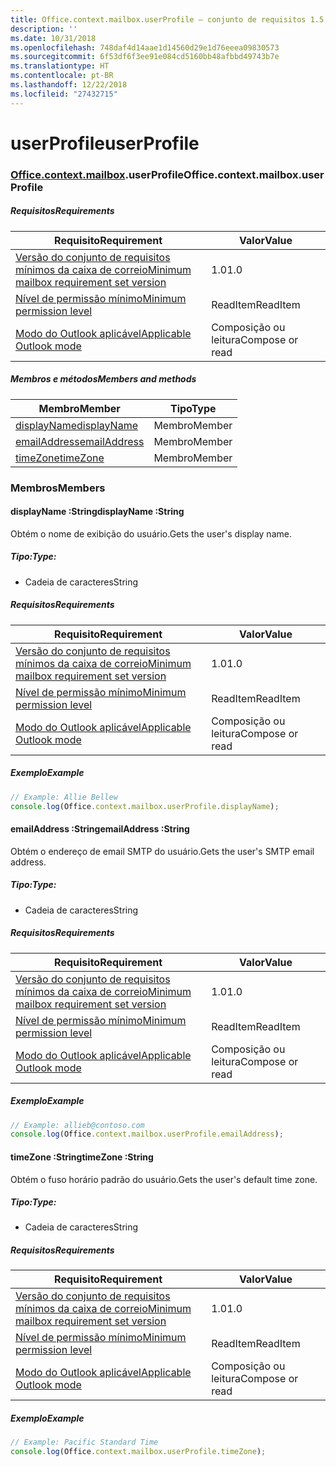```yaml
---
title: Office.context.mailbox.userProfile – conjunto de requisitos 1.5
description: ''
ms.date: 10/31/2018
ms.openlocfilehash: 748daf4d14aae1d14560d29e1d76eeea09830573
ms.sourcegitcommit: 6f53df6f3ee91e084cd5160bb48afbbd49743b7e
ms.translationtype: HT
ms.contentlocale: pt-BR
ms.lasthandoff: 12/22/2018
ms.locfileid: "27432715"
---
```

# <a name="userprofile"></a><span data-ttu-id="89b6e-102">userProfile</span><span class="sxs-lookup"><span data-stu-id="89b6e-102">userProfile</span></span>

### <a name="officeofficemdcontextofficecontextmdmailboxofficecontextmailboxmduserprofile"></a><span data-ttu-id="89b6e-103">[Office](Office.md)[.context](Office.context.md)[.mailbox](Office.context.mailbox.md).userProfile</span><span class="sxs-lookup"><span data-stu-id="89b6e-103">Office.context.mailbox.userProfile</span></span>

##### <a name="requirements"></a><span data-ttu-id="89b6e-104">Requisitos</span><span class="sxs-lookup"><span data-stu-id="89b6e-104">Requirements</span></span>

|<span data-ttu-id="89b6e-105">Requisito</span><span class="sxs-lookup"><span data-stu-id="89b6e-105">Requirement</span></span>| <span data-ttu-id="89b6e-106">Valor</span><span class="sxs-lookup"><span data-stu-id="89b6e-106">Value</span></span>|
|---|---|
|[<span data-ttu-id="89b6e-107">Versão do conjunto de requisitos mínimos da caixa de correio</span><span class="sxs-lookup"><span data-stu-id="89b6e-107">Minimum mailbox requirement set version</span></span>](/office/dev/add-ins/reference/requirement-sets/outlook-api-requirement-sets)| <span data-ttu-id="89b6e-108">1.0</span><span class="sxs-lookup"><span data-stu-id="89b6e-108">1.0</span></span>|
|[<span data-ttu-id="89b6e-109">Nível de permissão mínimo</span><span class="sxs-lookup"><span data-stu-id="89b6e-109">Minimum permission level</span></span>](https://docs.microsoft.com/outlook/add-ins/understanding-outlook-add-in-permissions)| <span data-ttu-id="89b6e-110">ReadItem</span><span class="sxs-lookup"><span data-stu-id="89b6e-110">ReadItem</span></span>|
|[<span data-ttu-id="89b6e-111">Modo do Outlook aplicável</span><span class="sxs-lookup"><span data-stu-id="89b6e-111">Applicable Outlook mode</span></span>](https://docs.microsoft.com/outlook/add-ins/#extension-points)| <span data-ttu-id="89b6e-112">Composição ou leitura</span><span class="sxs-lookup"><span data-stu-id="89b6e-112">Compose or read</span></span>|

##### <a name="members-and-methods"></a><span data-ttu-id="89b6e-113">Membros e métodos</span><span class="sxs-lookup"><span data-stu-id="89b6e-113">Members and methods</span></span>

| <span data-ttu-id="89b6e-114">Membro</span><span class="sxs-lookup"><span data-stu-id="89b6e-114">Member</span></span> | <span data-ttu-id="89b6e-115">Tipo</span><span class="sxs-lookup"><span data-stu-id="89b6e-115">Type</span></span> |
|--------|------|
| [<span data-ttu-id="89b6e-116">displayName</span><span class="sxs-lookup"><span data-stu-id="89b6e-116">displayName</span></span>](#displayname-string) | <span data-ttu-id="89b6e-117">Membro</span><span class="sxs-lookup"><span data-stu-id="89b6e-117">Member</span></span> |
| [<span data-ttu-id="89b6e-118">emailAddress</span><span class="sxs-lookup"><span data-stu-id="89b6e-118">emailAddress</span></span>](#emailaddress-string) | <span data-ttu-id="89b6e-119">Membro</span><span class="sxs-lookup"><span data-stu-id="89b6e-119">Member</span></span> |
| [<span data-ttu-id="89b6e-120">timeZone</span><span class="sxs-lookup"><span data-stu-id="89b6e-120">timeZone</span></span>](#timezone-string) | <span data-ttu-id="89b6e-121">Membro</span><span class="sxs-lookup"><span data-stu-id="89b6e-121">Member</span></span> |

### <a name="members"></a><span data-ttu-id="89b6e-122">Membros</span><span class="sxs-lookup"><span data-stu-id="89b6e-122">Members</span></span>

####  <a name="displayname-string"></a><span data-ttu-id="89b6e-123">displayName :String</span><span class="sxs-lookup"><span data-stu-id="89b6e-123">displayName :String</span></span>

<span data-ttu-id="89b6e-124">Obtém o nome de exibição do usuário.</span><span class="sxs-lookup"><span data-stu-id="89b6e-124">Gets the user's display name.</span></span>

##### <a name="type"></a><span data-ttu-id="89b6e-125">Tipo:</span><span class="sxs-lookup"><span data-stu-id="89b6e-125">Type:</span></span>

*   <span data-ttu-id="89b6e-126">Cadeia de caracteres</span><span class="sxs-lookup"><span data-stu-id="89b6e-126">String</span></span>

##### <a name="requirements"></a><span data-ttu-id="89b6e-127">Requisitos</span><span class="sxs-lookup"><span data-stu-id="89b6e-127">Requirements</span></span>

|<span data-ttu-id="89b6e-128">Requisito</span><span class="sxs-lookup"><span data-stu-id="89b6e-128">Requirement</span></span>| <span data-ttu-id="89b6e-129">Valor</span><span class="sxs-lookup"><span data-stu-id="89b6e-129">Value</span></span>|
|---|---|
|[<span data-ttu-id="89b6e-130">Versão do conjunto de requisitos mínimos da caixa de correio</span><span class="sxs-lookup"><span data-stu-id="89b6e-130">Minimum mailbox requirement set version</span></span>](/office/dev/add-ins/reference/requirement-sets/outlook-api-requirement-sets)| <span data-ttu-id="89b6e-131">1.0</span><span class="sxs-lookup"><span data-stu-id="89b6e-131">1.0</span></span>|
|[<span data-ttu-id="89b6e-132">Nível de permissão mínimo</span><span class="sxs-lookup"><span data-stu-id="89b6e-132">Minimum permission level</span></span>](https://docs.microsoft.com/outlook/add-ins/understanding-outlook-add-in-permissions)| <span data-ttu-id="89b6e-133">ReadItem</span><span class="sxs-lookup"><span data-stu-id="89b6e-133">ReadItem</span></span>|
|[<span data-ttu-id="89b6e-134">Modo do Outlook aplicável</span><span class="sxs-lookup"><span data-stu-id="89b6e-134">Applicable Outlook mode</span></span>](https://docs.microsoft.com/outlook/add-ins/#extension-points)| <span data-ttu-id="89b6e-135">Composição ou leitura</span><span class="sxs-lookup"><span data-stu-id="89b6e-135">Compose or read</span></span>|

##### <a name="example"></a><span data-ttu-id="89b6e-136">Exemplo</span><span class="sxs-lookup"><span data-stu-id="89b6e-136">Example</span></span>

```js
// Example: Allie Bellew
console.log(Office.context.mailbox.userProfile.displayName);
```

####  <a name="emailaddress-string"></a><span data-ttu-id="89b6e-137">emailAddress :String</span><span class="sxs-lookup"><span data-stu-id="89b6e-137">emailAddress :String</span></span>

<span data-ttu-id="89b6e-138">Obtém o endereço de email SMTP do usuário.</span><span class="sxs-lookup"><span data-stu-id="89b6e-138">Gets the user's SMTP email address.</span></span>

##### <a name="type"></a><span data-ttu-id="89b6e-139">Tipo:</span><span class="sxs-lookup"><span data-stu-id="89b6e-139">Type:</span></span>

*   <span data-ttu-id="89b6e-140">Cadeia de caracteres</span><span class="sxs-lookup"><span data-stu-id="89b6e-140">String</span></span>

##### <a name="requirements"></a><span data-ttu-id="89b6e-141">Requisitos</span><span class="sxs-lookup"><span data-stu-id="89b6e-141">Requirements</span></span>

|<span data-ttu-id="89b6e-142">Requisito</span><span class="sxs-lookup"><span data-stu-id="89b6e-142">Requirement</span></span>| <span data-ttu-id="89b6e-143">Valor</span><span class="sxs-lookup"><span data-stu-id="89b6e-143">Value</span></span>|
|---|---|
|[<span data-ttu-id="89b6e-144">Versão do conjunto de requisitos mínimos da caixa de correio</span><span class="sxs-lookup"><span data-stu-id="89b6e-144">Minimum mailbox requirement set version</span></span>](/office/dev/add-ins/reference/requirement-sets/outlook-api-requirement-sets)| <span data-ttu-id="89b6e-145">1.0</span><span class="sxs-lookup"><span data-stu-id="89b6e-145">1.0</span></span>|
|[<span data-ttu-id="89b6e-146">Nível de permissão mínimo</span><span class="sxs-lookup"><span data-stu-id="89b6e-146">Minimum permission level</span></span>](https://docs.microsoft.com/outlook/add-ins/understanding-outlook-add-in-permissions)| <span data-ttu-id="89b6e-147">ReadItem</span><span class="sxs-lookup"><span data-stu-id="89b6e-147">ReadItem</span></span>|
|[<span data-ttu-id="89b6e-148">Modo do Outlook aplicável</span><span class="sxs-lookup"><span data-stu-id="89b6e-148">Applicable Outlook mode</span></span>](https://docs.microsoft.com/outlook/add-ins/#extension-points)| <span data-ttu-id="89b6e-149">Composição ou leitura</span><span class="sxs-lookup"><span data-stu-id="89b6e-149">Compose or read</span></span>|

##### <a name="example"></a><span data-ttu-id="89b6e-150">Exemplo</span><span class="sxs-lookup"><span data-stu-id="89b6e-150">Example</span></span>

```js
// Example: allieb@contoso.com
console.log(Office.context.mailbox.userProfile.emailAddress);
```

####  <a name="timezone-string"></a><span data-ttu-id="89b6e-151">timeZone :String</span><span class="sxs-lookup"><span data-stu-id="89b6e-151">timeZone :String</span></span>

<span data-ttu-id="89b6e-152">Obtém o fuso horário padrão do usuário.</span><span class="sxs-lookup"><span data-stu-id="89b6e-152">Gets the user's default time zone.</span></span>

##### <a name="type"></a><span data-ttu-id="89b6e-153">Tipo:</span><span class="sxs-lookup"><span data-stu-id="89b6e-153">Type:</span></span>

*   <span data-ttu-id="89b6e-154">Cadeia de caracteres</span><span class="sxs-lookup"><span data-stu-id="89b6e-154">String</span></span>

##### <a name="requirements"></a><span data-ttu-id="89b6e-155">Requisitos</span><span class="sxs-lookup"><span data-stu-id="89b6e-155">Requirements</span></span>

|<span data-ttu-id="89b6e-156">Requisito</span><span class="sxs-lookup"><span data-stu-id="89b6e-156">Requirement</span></span>| <span data-ttu-id="89b6e-157">Valor</span><span class="sxs-lookup"><span data-stu-id="89b6e-157">Value</span></span>|
|---|---|
|[<span data-ttu-id="89b6e-158">Versão do conjunto de requisitos mínimos da caixa de correio</span><span class="sxs-lookup"><span data-stu-id="89b6e-158">Minimum mailbox requirement set version</span></span>](/office/dev/add-ins/reference/requirement-sets/outlook-api-requirement-sets)| <span data-ttu-id="89b6e-159">1.0</span><span class="sxs-lookup"><span data-stu-id="89b6e-159">1.0</span></span>|
|[<span data-ttu-id="89b6e-160">Nível de permissão mínimo</span><span class="sxs-lookup"><span data-stu-id="89b6e-160">Minimum permission level</span></span>](https://docs.microsoft.com/outlook/add-ins/understanding-outlook-add-in-permissions)| <span data-ttu-id="89b6e-161">ReadItem</span><span class="sxs-lookup"><span data-stu-id="89b6e-161">ReadItem</span></span>|
|[<span data-ttu-id="89b6e-162">Modo do Outlook aplicável</span><span class="sxs-lookup"><span data-stu-id="89b6e-162">Applicable Outlook mode</span></span>](https://docs.microsoft.com/outlook/add-ins/#extension-points)| <span data-ttu-id="89b6e-163">Composição ou leitura</span><span class="sxs-lookup"><span data-stu-id="89b6e-163">Compose or read</span></span>|

##### <a name="example"></a><span data-ttu-id="89b6e-164">Exemplo</span><span class="sxs-lookup"><span data-stu-id="89b6e-164">Example</span></span>

```js
// Example: Pacific Standard Time
console.log(Office.context.mailbox.userProfile.timeZone);
```